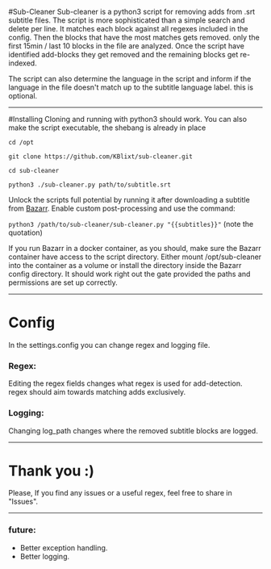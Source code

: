 #Sub-Cleaner
Sub-cleaner is a python3 script for removing adds from .srt subtitle files.
The script is more sophisticated than a simple search and delete per line.
It matches each block against all regexes included in the config. Then the blocks that 
have the most matches gets removed. only the first 15min / last 10 blocks 
in the file are analyzed.
Once the script have identified add-blocks they get removed and the remaining blocks 
get re-indexed.

The script can also determine the language in the script and inform if the language 
in the file doesn't match up to the subtitle language label. this is optional.
_____________
#Installing
Cloning and running with python3 should work. 
You can also make the script executable, the shebang is already in place

```cd /opt```

```git clone https://github.com/KBlixt/sub-cleaner.git```

```cd sub-cleaner```

```python3 ./sub-cleaner.py path/to/subtitle.srt```

Unlock the scripts full potential by running it after downloading a subtitle from 
[Bazarr](https://github.com/morpheus65535/bazarr). Enable custom post-processing and use
the command:

```python3 /path/to/sub-cleaner/sub-cleaner.py "{{subtitles}}"``` (note the quotation)

If you run Bazarr in a docker container, as you should,
make sure the Bazarr container have access to the script directory. Either
mount /opt/sub-cleaner into the container as a volume or install the directory inside 
the Bazarr config directory. It should work 
right out the gate provided the paths and permissions are set up correctly.
_______
# Config
In the settings.config you can change regex and logging file.
### Regex:
Editing the regex fields changes what regex is used for add-detection. 
regex should aim towards matching adds exclusively. 

### Logging:
Changing log_path changes where the removed subtitle blocks are logged.
__________
# Thank you :)
Please, If you find any issues or a useful regex, feel free to share in "Issues". 
_____________
### future:
- Better exception handling.
- Better logging.